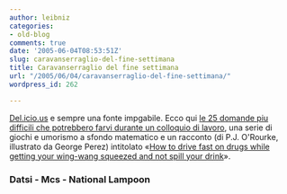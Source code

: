 ```yaml
---
author: leibniz
categories:
- old-blog
comments: true
date: '2005-06-04T08:53:51Z'
slug: caravanserraglio-del-fine-settimana
title: Caravanserraglio del fine settimana
url: "/2005/06/04/caravanserraglio-del-fine-settimana/"
wordpress_id: 262

---
```

[Del.icio.us](http://del.icio.us/) e sempre una fonte impgabile. Ecco qui [le 25 domande piu difficili che potrebbero farvi durante un colloquio di lavoro](http://www.datsi.fi.upm.es/%7Efrosal/docs/25mdq.html), una serie di giochi e umorismo a sfondo matematico e un racconto (di P.J. O'Rourke, illustrato da George Perez) intitolato «[How to drive fast on drugs
while getting your wing-wang squeezed and not spill your drink](http://www.nationallampoon.com/flashbacks/how2/how2.html)».  



### Datsi - Mcs - National Lampoon  

 
